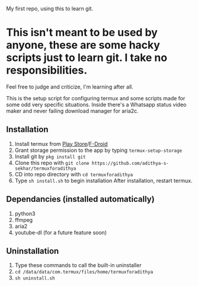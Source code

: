 My first repo, using this to learn git.

# This isn't meant to be used by anyone, these are some hacky scripts just to learn git. I take no responsibilities.
Feel free to judge and criticize, I'm learning after all.

This is the setup script for configuring termux and some scripts made for some odd very specific situations. 
Inside there's a Whatsapp status video maker and never failing download manager for aria2c.

## Installation

1. Install termux from [Play Store](https://play.google.com/store/apps/details?id=com.termux)/[F-Droid](https://f-droid.org/en/packages/com.termux/)
2. Grant storage permission to the app by typing `termux-setup-storage`
3. Install git by `pkg install git`
4. Clone this repo with `git clone https://github.com/adithya-s-sekhar/termuxforadithya`
5. CD into repo directory with `cd termuxforadithya`
6. Type `sh install.sh` to begin installation
 After installation, restart termux.
 
## Dependancies (installed automatically)

1. python3
2. ffmpeg
3. aria2
4. youtube-dl (for a future feature soon)

## Uninstallation

1. Type these commands to call the built-in uninstaller
 1. `cd /data/data/com.termux/files/home/termuxforadithya`
 2. `sh uninstall.sh`
